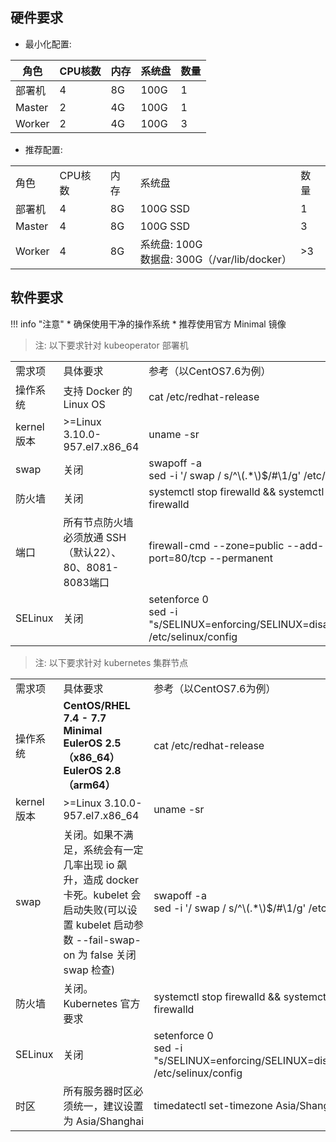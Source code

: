 
## 硬件要求

- 最小化配置:

<table>
    <thead>
        <tr>
            <th>角色</th>
            <th>CPU核数</th>
            <th>内存</th>
            <th>系统盘</th>
            <th>数量</th>
        </tr>
    </thead>
    <tbody>
        <tr>
            <td>部署机</td>
            <td>4</td>
            <td>8G</td>
            <td>100G</td>
            <td>1</td>
        </tr>
        <tr>
            <td>Master</td>
            <td>2</td>
            <td>4G</td>
            <td>100G</td>
            <td>1</td>
        </tr>
        <tr>
            <td>Worker</td>
            <td>2</td>
            <td>4G</td>
            <td>100G</td>
            <td>3</td>
        </tr>
    <tbody>
</table>

- 推荐配置:

<table>
    <tr>
        <td>角色</td>
        <td>CPU核数</td>
        <td>内存</td>
        <td>系统盘</td>
        <td>数量</td>
    </tr>
    <tr>
        <td>部署机</td>
        <td>4</td>
        <td>8G</td>
        <td>100G SSD</td>
        <td>1</td>
    </tr>
    <tr>
        <td>Master</td>
        <td>4</td>
        <td>8G</td>
        <td>100G SSD</td>
        <td>3</td>
    </tr>
    <tr>
        <td>Worker</td>
        <td>4</td>
        <td>8G</td>
        <td>系统盘: 100G<br>
            数据盘: 300G（/var/lib/docker）</td>
        <td>>3</td>
    </tr>
</table>

## 软件要求

!!! info "注意"
    * 确保使用干净的操作系统
    * 推荐使用官方 Minimal 镜像

> 注: 以下要求针对 kubeoperator 部署机

<table>
    <tr>
        <td>需求项</td>
        <td>具体要求</td>
        <td>参考（以CentOS7.6为例）</td>
    </tr>
    <tr>
        <td>操作系统</td>
        <td>支持 Docker 的 Linux OS</td>
        <td>cat /etc/redhat-release</td>
    </tr>
    <tr>
        <td>kernel版本</td>
        <td>>=Linux 3.10.0-957.el7.x86_64</td>
        <td>uname -sr</td>
    </tr>
    <tr>
        <td>swap</td>
        <td>关闭</td>
        <td>swapoff -a<br>
            sed -i '/ swap / s/^\(.*\)$/#\1/g' /etc/fstab</td>
    </tr>
    <tr>
        <td>防火墙</td>
        <td>关闭</td>
        <td>systemctl stop firewalld && systemctl disable firewalld</td>
    </tr>
    <tr>
        <td>端口</td>
        <td>所有节点防火墙必须放通 SSH（默认22）、80、8081-8083端口</td>
        <td>firewall-cmd --zone=public --add-port=80/tcp --permanent</td>
    </tr>
    <tr>
        <td>SELinux</td>
        <td>关闭</td>
        <td>setenforce 0<br>
            sed -i "s/SELINUX=enforcing/SELINUX=disabled/g" /etc/selinux/config</td>
    </tr>
</table>

> 注: 以下要求针对 kubernetes 集群节点

<table>
    <tr>
        <td>需求项</td>
        <td>具体要求</td>
        <td>参考（以CentOS7.6为例）</td>
    </tr>
    <tr>
        <td>操作系统</td>
        <td><b>CentOS/RHEL 7.4 - 7.7 Minimal<br>
            EulerOS 2.5（x86_64）<br>
            EulerOS 2.8（arm64）</b></td>
        <td>cat /etc/redhat-release</td>
    </tr>
    <tr>
        <td>kernel版本</td>
        <td>>=Linux 3.10.0-957.el7.x86_64</td>
        <td>uname -sr</td>
    </tr>
    <tr>
        <td>swap</td>
        <td>关闭。如果不满足，系统会有一定几率出现 io 飙升，造成 docker 卡死。kubelet 会启动失败(可以设置 kubelet 启动参数 --fail-swap-on 为 false 关闭 swap 检查)</td>
        <td>swapoff -a<br>
            sed -i '/ swap / s/^\(.*\)$/#\1/g' /etc/fstab</td>
    </tr>
    <tr>
        <td>防火墙</td>
        <td>关闭。Kubernetes 官方要求</td>
        <td>systemctl stop firewalld && systemctl disable firewalld</td>
    </tr>
    <tr>
        <td>SELinux</td>
        <td>关闭</td>
        <td>setenforce 0<br>
            sed -i "s/SELINUX=enforcing/SELINUX=disabled/g" /etc/selinux/config</td>
    </tr>
    <tr>
        <td>时区</td>
        <td>所有服务器时区必须统一，建议设置为 Asia/Shanghai</td>
        <td>timedatectl set-timezone Asia/Shanghai</td>
    </tr>
</table>
